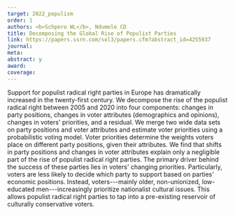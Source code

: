 ```yaml
---
target: 2022_populism
order: 1
authors: <b>Schpero WL</b>, Ndumele CD
title: Decomposing the Global Rise of Populist Parties
link: https://papers.ssrn.com/sol3/papers.cfm?abstract_id=4255937
journal:
meta:
abstract: y
award: 
coverage:
---
```

Support for populist radical right parties in Europe has dramatically increased in the twenty-first century. We decompose the rise of the populist radical right between 2005 and 2020 into four components: changes in party positions, changes in voter attributes (demographics and opinions), changes in voters' priorities, and a residual. We merge two wide data sets on party positions and voter attributes and estimate voter priorities using a probabilistic voting model. Voter priorities determine the weights voters place on different party positions, given their attributes. We find that shifts in party positions and changes in voter attributes explain only a negligible part of the rise of populist radical right parties. The primary driver behind the success of these parties lies in voters' changing priorities. Particularly, voters are less likely to decide which party to support based on parties' economic positions. Instead, voters---mainly older, non-unionized, low-educated men---increasingly prioritize nationalist cultural issues. This allows populist radical right parties to tap into a pre-existing reservoir of culturally conservative voters.